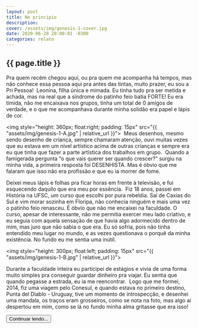 ```yaml
---
layout: post
title: No principio
description:
cover: /assets/img/genesis-1-cover.jpg
date: 2020-06-28 20:00:01 -0300
categories: relato
---
```


## {{ page.title }}

Pra quem recém chegou aqui, ou pra quem me acompanha há tempos, mas não conhece essa pessoa aqui pra antes das tintas, muito prazer, eu sou a Pri Pessoa!⁣
⁣
Leonina, filha única e mimada. Eu tinha tudo pra ser metida e achada, mas na real que a síndrome do patinho feio batia FORTE! ⁣
⁣
Eu era tímida, não me encaixava nos grupos, tinha um total de 0 amigos de verdade, e o que me acompanhava durante minha solidão era papel e lápis de cor.⁣


<img style="height: 360px; float:right; padding: 15px" src="{{ "assets/img/genesis-1-A.jpg" | relative_url }}">
⁣
Meus desenhos, mesmo sendo desenho de criança, sempre chamaram atenção, ouvi muitas vezes que eu estava em um nível artístico acima de outras crianças e sempre era eu que tinha que fazer a parte artística dos trabalhos em grupo.⁣
⁣
Quando a famigerada pergunta “o que vais querer ser quando crescer?” surgiu na minha vida, a primeira resposta foi DESENHISTA. Mas é óbvio que me falaram que isso não era profissão e que eu ia morrer de fome.⁣


Deixei meus lápis e folhas pra ficar horas em frente à televisão, e fui esquecendo daquilo que era meu por essência.⁣
⁣
Fiz 18 anos, passei em História na UFSC, um curso que escolhi por pura rebeldia. Saí de Caxias do Sul e vim morar sozinha em Floripa, não conhecia ninguém e mais uma vez o patinho feio renasceu. É óbvio que não me encaixei na faculdade. O curso, apesar de interessante, não me permitia exercer meu lado criativo, e eu seguia com aquela sensação de que havia algo adormecido dentro de mim, mas juro que não sabia o que era. Eu só sofria, pois não tinha entendido meu lugar no mundo, e as vezes questionava o porquê da minha existência. No fundo eu me sentia uma inútil.⁣
⁣

<img style="height: 300px; float:left; padding: 15px" src="{{ "assets/img/genesis-1-B.jpg" | relative_url }}">

Durante a faculdade inteira eu participei de estágios e vivia de uma forma muito simples pra conseguir guardar dinheiro pra viajar. Eu sentia que quando pegasse a estrada, eu ia me reencontrar.⁣
⁣
Logo que me formei, 2014, fiz uma viagem pelo Conesul, e quando estava no primeiro destino, Punta del Diablo - Uruguay, tive um momento de introspecção, e desenhei uma mandala, os traços eram grosseiros, como se nota na foto, mas algo aí despertou em mim, como se lá no fundo minha alma gritasse que era isso!⁣


<a href="{% post_url 2020-06-28-como-virei-tatuadora %}">
    <button type="button" class="btn btn-dark">Continuar lendo...</button>
</a>
